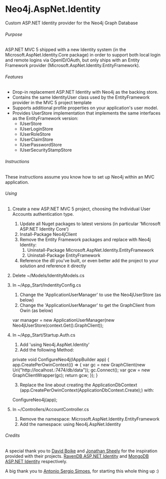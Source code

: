 Neo4j.AspNet.Identity
=====================

Custom ASP.NET Identity provider for the Neo4j Graph Database

###### Purpose

ASP.NET MVC 5 shipped with a new Identity system (in the Microsoft.AspNet.Identity.Core package) in order to support both local login and remote logins via OpenID/OAuth, but only ships with an Entity Framework provider (Microsoft.AspNet.Identity.EntityFramework).

###### Features

- Drop-in replacement ASP.NET Identity with Neo4j as the backing store.
- Contains the same IdentityUser class used by the EntityFramework provider in the MVC 5 project template
- Supports additional profile properties on your application's user model.
- Provides UserStore implementation that implements the same interfaces as the EntityFramework version:
  - IUserStore
  - IUserLoginStore
  - IUserRoleStore
  - IUserClaimStore
  - IUserPasswordStore
  - IUserSecurityStampStore
 

###### Instructions

These instructions assume you know how to set up Neo4j within an MVC application.

###### Using 

1. Create a new ASP.NET MVC 5 project, choosing the Individual User Accounts authentication type.
    1. Update all Nuget packages to latest versions (in particular 'Microsoft ASP.NET Identity Core')
    2. Install-Package Neo4jClient
    3. Remove the Entity Framework packages and replace with Neo4j Identity:
        1. Uninstall-Package Microsoft.AspNet.Identity.EntityFramework
        2. Uninstall-Package EntityFramework
    4. Reference the dll you've built, or even better add the project to your solution and reference it directly

2. Delete ~/Models/IdentityModels.cs
3. In ~/App_Start/IndentityConfig.cs
    1. Change the 'ApplicationUserManager' to use the Neo4jUserStore (as below)
    2. Change the 'ApplicationUserManager' to get the GraphClient from Owin (as below)

    var manager = new ApplicationUserManager(new Neo4jUserStore<ApplicationUser>(context.Get<GraphClientWrapper>().GraphClient));

4. In ~/App_Start/Startup.Auth.cs
    1. Add 'using Neo4j.AspNet.Identity'
    2. Add the following Method:

    private void ConfigureNeo4j(IAppBuilder app)
    {
        app.CreatePerOwinContext(() => {
            var gc = new GraphClient(new Uri("http://localhost.:7474/db/data"));
            gc.Connect();
            var gcw = new GraphClientWrapper(gc);
            return gcw;
        });
    }

    3. Replace the line about creating the ApplicationDbContext (app.CreatePerOwinContext(ApplicationDbContext.Create);) with:

    ConfigureNeo4j(app);

5. In ~/Controllers/AccountController.cs
    1. Remove the namespace: Microsoft.AspNet.Identity.EntityFramework
    2. Add the namespace: using Neo4j.AspNet.Identity

        
###### Credits

A special thank you to [David Boike](https://github.com/DavidBoike) and [Jonathan Sheely](https://github.com/jsheely) for the inspiration provided with their projects. [RavenDB ASP.NET Identity](https://github.com/ILMServices/RavenDB.AspNet.Identity.) and [MongoDB ASP.NET Identity](https://github.com/InspectorIT/MongoDB.AspNet.Identity) respectively. 

A big thank you to [Antonio Sergio Simoes](https://github.com/assimoes), for starting this whole thing up :)
